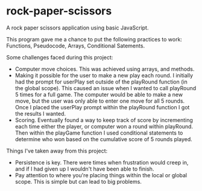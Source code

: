 # rock-paper-scissors
A rock paper scissors application using basic JavaScript.

This program gave me a chance to put the following practices to work:
Functions, Pseudocode, Arrays, Conditional Satements.

Some challenges faced during this project:
 - Computer move choices. This was achieved using arrays, and methods.
 - Making it possible for the user to make a new play each round. I initially had the prompt for userPlay set outside of the playRound function (in the global scope). This caused an issue when I wanted to call playRound 5 times for a full game. The computer would be able to make a new move, but the user was only able to enter one move for all 5 rounds. Once I placed the userPlay prompt within the playRound function I got the results I wanted.
 - Scoring. Eventually found a way to keep track of score by incrementing each time either the player, or computer won a round within playRound. Then within the playGame function I used conditional statements to determine who won based on the cumulative score of 5 rounds played.


Things I've taken away from this project:
 - Persistence is key. There were times when frustration would creep in, and if I had given up I wouldn't have been able to finish.
 - Pay attention to where you're placing things within the local or global scope. This is simple but can lead to big problems.